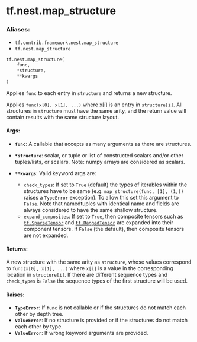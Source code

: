 <div itemscope itemtype="http://developers.google.com/ReferenceObject">
<meta itemprop="name" content="tf.nest.map_structure" />
<meta itemprop="path" content="Stable" />
</div>

# tf.nest.map_structure

### Aliases:

* `tf.contrib.framework.nest.map_structure`
* `tf.nest.map_structure`

``` python
tf.nest.map_structure(
    func,
    *structure,
    **kwargs
)
```

Applies `func` to each entry in `structure` and returns a new structure.

Applies `func(x[0], x[1], ...)` where x[i] is an entry in
`structure[i]`.  All structures in `structure` must have the same arity,
and the return value will contain results with the same structure layout.

#### Args:

* <b>`func`</b>: A callable that accepts as many arguments as there are structures.
* <b>`*structure`</b>: scalar, or tuple or list of constructed scalars and/or other
    tuples/lists, or scalars.  Note: numpy arrays are considered as scalars.
* <b>`**kwargs`</b>: Valid keyword args are:

    * `check_types`: If set to `True` (default) the types of
      iterables within the structures have to be same (e.g.
      `map_structure(func, [1], (1,))` raises a `TypeError`
      exception). To allow this set this argument to `False`.
      Note that namedtuples with identical name and fields are always
      considered to have the same shallow structure.
    * `expand_composites`: If set to `True`, then composite tensors such
      as <a href="../../tf/sparse/SparseTensor.md"><code>tf.SparseTensor</code></a> and <a href="../../tf/RaggedTensor.md"><code>tf.RaggedTensor</code></a> are expanded into their
      component tensors.  If `False` (the default), then composite tensors
      are not expanded.


#### Returns:

A new structure with the same arity as `structure`, whose values correspond
to `func(x[0], x[1], ...)` where `x[i]` is a value in the corresponding
location in `structure[i]`. If there are different sequence types and
`check_types` is `False` the sequence types of the first structure will be
used.


#### Raises:

* <b>`TypeError`</b>: If `func` is not callable or if the structures do not match
    each other by depth tree.
* <b>`ValueError`</b>: If no structure is provided or if the structures do not match
    each other by type.
* <b>`ValueError`</b>: If wrong keyword arguments are provided.